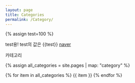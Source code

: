 ```yaml
---
layout: page
title: Categories
permalink: /Category/
---
```

{% assign test=100 %}

test용! test의 값은 {{test}}
[naver](https://www.naver.com "커서를 올리면 나온다.")

카테고리  

{% assign all_categories = site.pages | map: "category" %}

{% for item in all_categories %}
  {{ item }}
{% endfor %}
